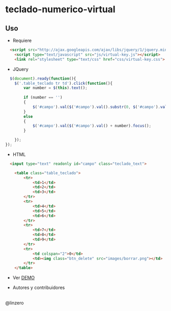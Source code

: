 # teclado-numerico-virtual

## Uso
* Requiere

```html
  <script src="http://ajax.googleapis.com/ajax/libs/jquery/1/jquery.min.js" type="text/javascript"></script>
	<script type="text/javascript" src="js/virtual-key.js"></script>
	<link rel="stylesheet" type="text/css" href="css/virtual-key.css">
```
* JQuery
```JavaScript
  $(document).ready(function(){
	$('.table_teclado tr td').click(function(){
		var number = $(this).text();
		
		if (number == '')
		{
			$('#campo').val($('#campo').val().substr(0, $('#campo').val().length - 1)).focus();
		}
		else
		{
			$('#campo').val($('#campo').val() + number).focus();
		}

	});
});
```
* HTML
```html
  <input type="text" readonly id="campo" class="teclado_text"> 

	<table class="table_teclado">
		<tr>
			<td>1</td>
			<td>2</td>
			<td>3</td>
		</tr>
		<tr>
			<td>4</td>
			<td>5</td>
			<td>6</td>
		</tr>
		<tr>
			<td>7</td>
			<td>8</td>
			<td>9</td>
		</tr>
		<tr>
			<td colspan="2">0</td>
			<td><img class="btn_delete" src="images/borrar.png"></td>
		</tr>
	</table>
```
* Ver <a target="_blank" href="http://rawgit.com/linzero/teclado-numerico-virtual/master/index.html">DEMO</a>

* Autores y contribuidores
<br>
@linzero

